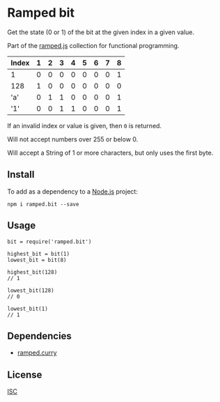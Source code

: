 # Ramped bit

Get the state (0 or 1) of the bit at the given index in a given value.

Part of the [ramped.js](https://github.com/MattMS/ramped.js) collection for functional programming.

| Index | 1 | 2 | 3 | 4 | 5 | 6 | 7 | 8 |
|-------|---|---|---|---|---|---|---|---|
|     1 | 0 | 0 | 0 | 0 | 0 | 0 | 0 | 1 |
|   128 | 1 | 0 | 0 | 0 | 0 | 0 | 0 | 0 |
|   'a' | 0 | 1 | 1 | 0 | 0 | 0 | 0 | 1 |
|   '1' | 0 | 0 | 1 | 1 | 0 | 0 | 0 | 1 |

If an invalid index or value is given, then `0` is returned.

Will not accept numbers over 255 or below 0.

Will accept a String of 1 or more characters, but only uses the first byte.


## Install

To add as a dependency to a [Node.js](https://nodejs.org/en/) project:

	npm i ramped.bit --save


## Usage

	bit = require('ramped.bit')

	highest_bit = bit(1)
	lowest_bit = bit(8)

	highest_bit(128)
	// 1

	lowest_bit(128)
	// 0

	lowest_bit(1)
	// 1


## Dependencies

- [ramped.curry](https://www.npmjs.com/package/ramped.curry)


## License

[ISC](https://github.com/MattMS/ramped.js/blob/master/LICENSE)
